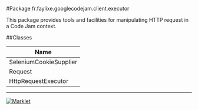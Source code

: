 #Package fr.faylixe.googlecodejam.client.executor


<p>This package provides tools and facilities for manipulating
 HTTP request in a Code Jam context.</p>

##Classes

| Name |
| --- |
| SeleniumCookieSupplier |
| Request |
| HttpRequestExecutor |

---
[![Marklet](https://img.shields.io/badge/Generated%20by-Marklet-green.svg)](https://github.com/Faylixe/marklet)